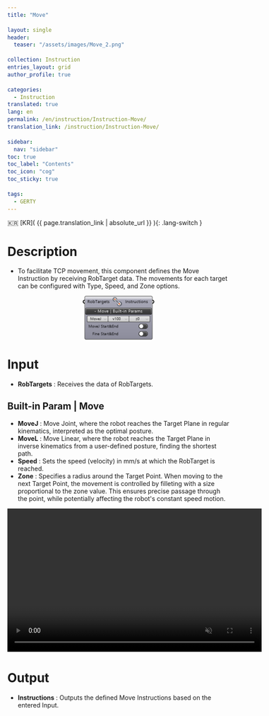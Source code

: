 ```yaml
---
title: "Move"

layout: single
header:
  teaser: "/assets/images/Move_2.png"

collection: Instruction
entries_layout: grid
author_profile: true

categories:
  - Instruction
translated: true
lang: en
permalink: /en/instruction/Instruction-Move/
translation_link: /instruction/Instruction-Move/

sidebar:
  nav: "sidebar"
toc: true
toc_label: "Contents"
toc_icon: "cog"
toc_sticky: true

tags: 
  - GERTY
---
```


:kr: [KR]( {{ page.translation_link | absolute_url }} ){: .lang-switch }

# Description

* To facilitate TCP movement, this component defines the Move Instruction by receiving RobTarget data. The movements for each target can be configured with Type, Speed, and Zone options.

<p align="center">  <img src="/assets/images/Move_2.png" align="center" width="32%"></p>

# Input

* **RobTargets** : Receives the data of RobTargets.

## Built-in Param | Move

* **MoveJ** : Move Joint, where the robot reaches the Target Plane in regular kinematics, interpreted as the optimal posture.
* **MoveL** : Move Linear, where the robot reaches the Target Plane in inverse kinematics from a user-defined posture, finding the shortest path.
* **Speed** : Sets the speed (velocity) in mm/s at which the RobTarget is reached.
* **Zone** : Specifies a radius around the Target Point. When moving to the next Target Point, the movement is controlled by filleting with a size proportional to the zone value. This ensures precise passage through the point, while potentially affecting the robot's constant speed motion.


<p align="center"> 
<video src="/assets/images/Move_gif_confirm-min_SHL.mp4" width="576px" height="324px" autoplay=1 muted=1 loop=1 align="center">
</video>
</p>

# Output

* **Instructions** : Outputs the defined Move Instructions based on the entered Input.
